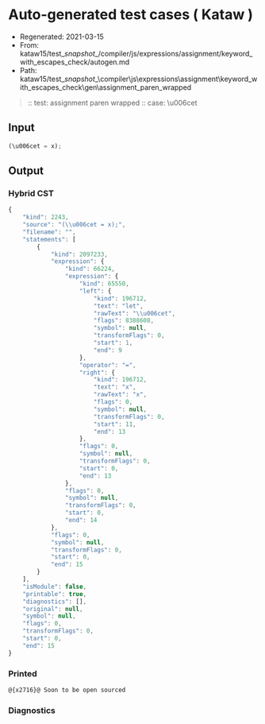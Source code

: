 # Auto-generated test cases ( Kataw )
- Regenerated: 2021-03-15
- From: kataw15/test\__snapshot__/compiler/js/expressions/assignment/keyword_with_escapes_check/autogen.md
- Path: kataw15/test\__snapshot__\compiler\js\expressions\assignment\keyword_with_escapes_check\gen\assignment_paren_wrapped
> :: test: assignment paren wrapped
> :: case: \u006cet
## Input

`````js
(\u006cet = x);
`````

## Output

### Hybrid CST

```javascript
{
    "kind": 2243,
    "source": "(\\u006cet = x);",
    "filename": "",
    "statements": [
        {
            "kind": 2097233,
            "expression": {
                "kind": 66224,
                "expression": {
                    "kind": 65550,
                    "left": {
                        "kind": 196712,
                        "text": "let",
                        "rawText": "\\u006cet",
                        "flags": 8388608,
                        "symbol": null,
                        "transformFlags": 0,
                        "start": 1,
                        "end": 9
                    },
                    "operator": "=",
                    "right": {
                        "kind": 196712,
                        "text": "x",
                        "rawText": "x",
                        "flags": 0,
                        "symbol": null,
                        "transformFlags": 0,
                        "start": 11,
                        "end": 13
                    },
                    "flags": 0,
                    "symbol": null,
                    "transformFlags": 0,
                    "start": 0,
                    "end": 13
                },
                "flags": 0,
                "symbol": null,
                "transformFlags": 0,
                "start": 0,
                "end": 14
            },
            "flags": 0,
            "symbol": null,
            "transformFlags": 0,
            "start": 0,
            "end": 15
        }
    ],
    "isModule": false,
    "printable": true,
    "diagnostics": [],
    "original": null,
    "symbol": null,
    "flags": 0,
    "transformFlags": 0,
    "start": 0,
    "end": 15
}
```

### Printed

```javascript
@{x2716}@ Soon to be open sourced
```

### Diagnostics

```javascript

```

